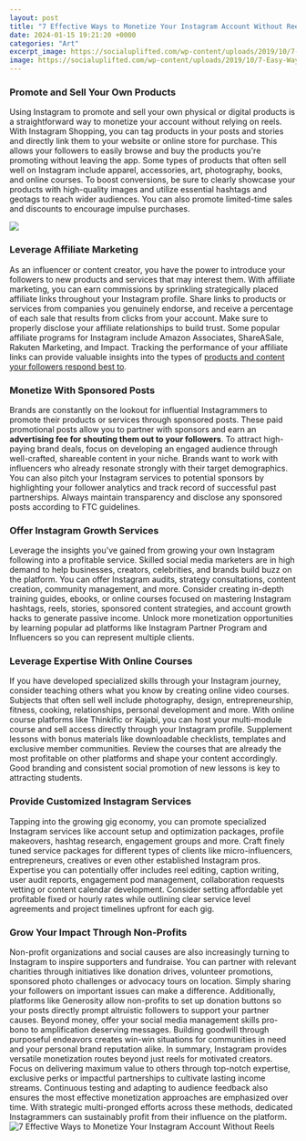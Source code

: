 ```yaml
---
layout: post
title: "7 Effective Ways to Monetize Your Instagram Account Without Reels"
date: 2024-01-15 19:21:20 +0000
categories: "Art"
excerpt_image: https://socialuplifted.com/wp-content/uploads/2019/10/7-Easy-Ways-to-Monetize-Your-Instagram-Featured-Images.jpg
image: https://socialuplifted.com/wp-content/uploads/2019/10/7-Easy-Ways-to-Monetize-Your-Instagram-Featured-Images.jpg
---
```


### Promote and Sell Your Own Products
Using Instagram to promote and sell your own physical or digital products is a straightforward way to monetize your account without relying on reels. With Instagram Shopping, you can tag products in your posts and stories and directly link them to your website or online store for purchase. This allows your followers to easily browse and buy the products you're promoting without leaving the app. Some types of products that often sell well on Instagram include apparel, accessories, art, photography, books, and online courses. To boost conversions, be sure to clearly showcase your products with high-quality images and utilize essential hashtags and geotags to reach wider audiences. You can also promote limited-time sales and discounts to encourage impulse purchases.

![](https://blog.hootsuite.com/wp-content/uploads/2022/03/instagram-monetization-4.jpeg)
### Leverage Affiliate Marketing
As an influencer or content creator, you have the power to introduce your followers to new products and services that may interest them. With affiliate marketing, you can earn commissions by sprinkling strategically placed affiliate links throughout your Instagram profile. Share links to products or services from companies you genuinely endorse, and receive a percentage of each sale that results from clicks from your account. Make sure to properly disclose your affiliate relationships to build trust. Some popular affiliate programs for Instagram include Amazon Associates, ShareASale, Rakuten Marketing, and Impact. Tracking the performance of your affiliate links can provide valuable insights into the types of [products and content your followers respond best to](https://store.fi.io.vn/chihuahua-dog-training-good-boy-k-lovers-gift-t-shirt).
### Monetize With Sponsored Posts 
Brands are constantly on the lookout for influential Instagrammers to promote their products or services through sponsored posts. These paid promotional posts allow you to partner with sponsors and earn an **advertising fee for shouting them out to your followers**. To attract high-paying brand deals, focus on developing an engaged audience through well-crafted, shareable content in your niche. Brands want to work with influencers who already resonate strongly with their target demographics. You can also pitch your Instagram services to potential sponsors by highlighting your follower analytics and track record of successful past partnerships. Always maintain transparency and disclose any sponsored posts according to FTC guidelines.
### Offer Instagram Growth Services  
Leverage the insights you've gained from growing your own Instagram following into a profitable service. Skilled social media marketers are in high demand to help businesses, creators, celebrities, and brands build buzz on the platform. You can offer Instagram audits, strategy consultations, content creation, community management, and more. Consider creating in-depth training guides, ebooks, or online courses focused on mastering Instagram hashtags, reels, stories, sponsored content strategies, and account growth hacks to generate passive income. Unlock more monetization opportunities by learning popular ad platforms like Instagram Partner Program and Influencers so you can represent multiple clients.
### Leverage Expertise With Online Courses
If you have developed specialized skills through your Instagram journey, consider teaching others what you know by creating online video courses. Subjects that often sell well include photography, design, entrepreneurship, fitness, cooking, relationships, personal development and more. With online course platforms like Thinkific or Kajabi, you can host your multi-module course and sell access directly through your Instagram profile. Supplement lessons with bonus materials like downloadable checklists, templates and exclusive member communities. Review the courses that are already the most profitable on other platforms and shape your content accordingly. Good branding and consistent social promotion of new lessons is key to attracting students.
### Provide Customized Instagram Services 
Tapping into the growing gig economy, you can promote specialized Instagram services like account setup and optimization packages, profile makeovers, hashtag research, engagement groups and more. Craft finely tuned service packages for different types of clients like micro-influencers, entrepreneurs, creatives or even other established Instagram pros. Expertise you can potentially offer includes reel editing, caption writing, user audit reports, engagement pod management, collaboration requests vetting or content calendar development. Consider setting affordable yet profitable fixed or hourly rates while outlining clear service level agreements and project timelines upfront for each gig.
### Grow Your Impact Through Non-Profits
Non-profit organizations and social causes are also increasingly turning to Instagram to inspire supporters and fundraise. You can partner with relevant charities through initiatives like donation drives, volunteer promotions, sponsored photo challenges or advocacy tours on location. Simply sharing your followers on important issues can make a difference. Additionally, platforms like Generosity allow non-profits to set up donation buttons so your posts directly prompt altruistic followers to support your partner causes. Beyond money, offer your social media management skills pro-bono to amplification deserving messages. Building goodwill through purposeful endeavors creates win-win situations for communities in need and your personal brand reputation alike.
In summary, Instagram provides versatile monetization routes beyond just reels for motivated creators. Focus on delivering maximum value to others through top-notch expertise, exclusive perks or impactful partnerships to cultivate lasting income streams. Continuous testing and adapting to audience feedback also ensures the most effective monetization approaches are emphasized over time. With strategic multi-pronged efforts across these methods, dedicated Instagrammers can sustainably profit from their influence on the platform.
![7 Effective Ways to Monetize Your Instagram Account Without Reels](https://socialuplifted.com/wp-content/uploads/2019/10/7-Easy-Ways-to-Monetize-Your-Instagram-Featured-Images.jpg)